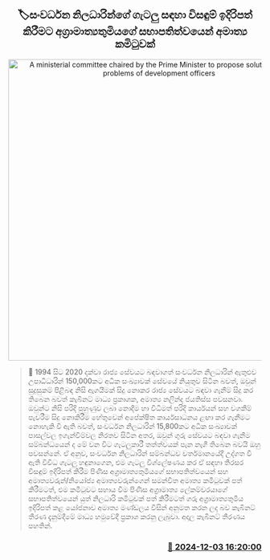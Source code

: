 <p align='center'><b><h2 align='center' title='A ministerial committee chaired by the Prime Minister to propose solutions to the problems of development officers'>🏷සංවර්ධන නිලධාරින්ගේ ගැටලු සඳහා විසඳුම් ඉදිරිපත් කිරීමට අග්‍රාමාත්‍යතුමියගේ සභාපතිත්වයෙන් අමාත්‍ය කමිටුවක්</h2></b></p>
<p align='center'><img src='https://helakuru.sgp1.cdn.digitaloceanspaces.com/esana/images/lib/cabinet-updates-archived.jpg' width='600' alt='A ministerial committee chaired by the Prime Minister to propose solutions to the problems of development officers'></p>

>📝 1994 සිට 2020 දක්වා රාජ්‍ය සේවයට බඳවාගත් සංවර්ධන නිලධාරින් ඇතුළුව උපාධිධාරින් 150,000කට අධික සංඛ්‍යාවක් සේවයේ නියුතුව සිටින බවත්, ඔවුන් සුදුසුකම් පිළිබඳ නිසි ඇගයීමක් සිදු නොකර රාජ්‍ය සේවයට බඳවා ගැනීම් සිදු කර තිබෙන බවත් කැබිනට් මාධ්‍ය ප්‍රකාශක, අමාත්‍ය නලින්ද ජයතිස්ස පවසනවා.
ඔවුන්ට නිසි පරිදි පුහුණුව ලබා නොදීම හා විධිමත් පරිදි කාර්යයන් සහ වගකීම් පැවරීම සිදු නොකිරීම හේතුවෙන් අපේක්ෂිත කාර්යසාධනය ළඟා කර ගැනීමට නොහැකි වී ඇති බවත්, සංවර්ධන නිලධාරින් 15,800කට අධික සංඛ්‍යාවක් පාසල්වල ඉගැන්වීම්වල නිරතව සිටින අතර, ඔවුන් ගුරු සේවයට බඳවා ගැනීම සම්බන්ධයෙන් ද මේ වන විට ගැටලුකාරී තත්ත්වයක් පැන නැගී තිබෙන බවයි ඔහු පවසන්නේ.
ඒ අනුව, සංවර්ධන නිලධාරින් සම්බන්ධව වර්තමානයේදී උද්ගත වී ඇති විවිධ ගැටලු හඳුනාගෙන, එම ගැටලු විශ්ලේෂණය කර ඒ සඳහා තිරසර විසඳුම් ඉදිරිපත් කිරීම පිණිස අග්‍රාමාත්‍යතුමියගේ සභාපතිත්වයෙන් සහ අමාත්‍යවරුන්/නියෝජ්‍ය අමාත්‍යවරුන්ගෙන් සමන්විත අමාත්‍ය කමිටුවක් පත් කිරීමටත්, එම කමිටුවට සහාය වීම පිණිස අග්‍රාමාත්‍ය ලේකම්වරයාගේ සභාපතිත්වයෙන් යුත් නිලධාරි කමිටුවක් පත් කිරීමටත් ගරු අග්‍රාමාත්‍යතුමිය ඉදිරිපත් කළ යෝජනාව අමාත්‍ය මණ්ඩලය විසින් අනුමත කරන ලද බව කැබිනට් තීරණ දැනුම්දීමේ මාධ්‍ය හමුවේදී ප්‍රකාශ කරනු ලැබුවා.
අදාල කැබිනට් තීරණය පහතින්.
 


<h3 align='right'><a href='https://www.helakuru.lk/esana/p/105631/'>📅 2024-12-03 16:20:00</a></h3>
